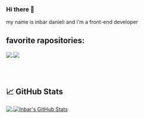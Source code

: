 ### Hi there 👋
my name is inbar danieli and i'm a front-end developer

## favorite rapositories:

<a href="https://github.com/InbarDanieli/tasks-meneger">
  <img align="center" src="https://github-readme-stats.vercel.app/api/pin/?username=InbarDanieli&repo=tasks-manager" />
</a>
<a href="https://github.com/InbarDanieli/pull-request-community">
  <img align="center" src="https://github-readme-stats.vercel.app/api/pin/?username=InbarDanieli&repo=pull-request-community" />
</a>

<br/><br/>


## 📈 GitHub Stats
<a href="">
  <img align="center" src="https://github-readme-stats.vercel.app/api/top-langs/?username=InbarDanieli&hide=java,html&theme=gotham" />
</a>
<a href="https://github.com/MartinHeinz/MartinHeinz">
  <img align="center" src="https://github-readme-stats.vercel.app/api?username=InbarDanieli&show_icons=true&line_height=27&count_private=true&theme=gotham" alt="Inbar's GitHub Stats" />
</a>
